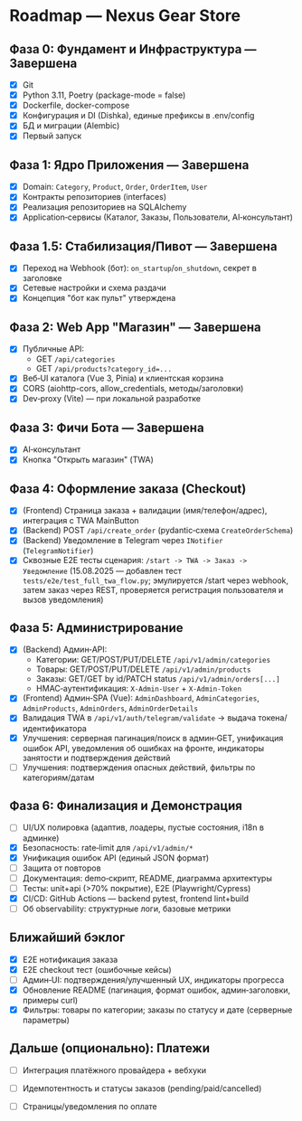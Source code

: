 # Roadmap — Nexus Gear Store

## Фаза 0: Фундамент и Инфраструктура — Завершена
- [x] Git
- [x] Python 3.11, Poetry (package-mode = false)
- [x] Dockerfile, docker-compose
- [x] Конфигурация и DI (Dishka), единые префиксы в .env/config
- [x] БД и миграции (Alembic)
- [x] Первый запуск

## Фаза 1: Ядро Приложения — Завершена
- [x] Domain: `Category`, `Product`, `Order`, `OrderItem`, `User`
- [x] Контракты репозиториев (interfaces)
- [x] Реализация репозиториев на SQLAlchemy
- [x] Application‑сервисы (Каталог, Заказы, Пользователи, AI‑консультант)

## Фаза 1.5: Стабилизация/Пивот — Завершена
- [x] Переход на Webhook (бот): `on_startup`/`on_shutdown`, секрет в заголовке
- [x] Сетевые настройки и схема раздачи
- [x] Концепция "бот как пульт" утверждена

## Фаза 2: Web App "Магазин" — Завершена
- [x] Публичные API:
  - GET `/api/categories`
  - GET `/api/products?category_id=...`
- [x] Веб‑UI каталога (Vue 3, Pinia) и клиентская корзина
- [x] CORS (aiohttp-cors, allow_credentials, методы/заголовки)
- [x] Dev‑proxy (Vite) — при локальной разработке

## Фаза 3: Фичи Бота — Завершена
- [x] AI‑консультант
- [x] Кнопка "Открыть магазин" (TWA)

## Фаза 4: Оформление заказа (Checkout)
- [x] (Frontend) Страница заказа + валидации (имя/телефон/адрес), интеграция с TWA MainButton
- [x] (Backend) POST `/api/create_order` (pydantic‑схема `CreateOrderSchema`)
- [x] (Backend) Уведомление в Telegram через `INotifier` (`TelegramNotifier`)
- [x] Сквозные E2E тесты сценария: `/start -> TWA -> Заказ -> Уведомление` (15.08.2025 — добавлен тест `tests/e2e/test_full_twa_flow.py`; эмулируется /start через webhook, затем заказ через REST, проверяется регистрация пользователя и вызов уведомления)

## Фаза 5: Администрирование
- [x] (Backend) Админ‑API:
  - Категории: GET/POST/PUT/DELETE `/api/v1/admin/categories`
  - Товары: GET/POST/PUT/DELETE `/api/v1/admin/products`
  - Заказы: GET/GET by id/PATCH status `/api/v1/admin/orders[...]`
  - HMAC‑аутентификация: `X-Admin-User` + `X-Admin-Token`
- [x] (Frontend) Админ‑SPA (Vue): `AdminDashboard`, `AdminCategories`, `AdminProducts`, `AdminOrders`, `AdminOrderDetails`
- [x] Валидация TWA в `/api/v1/auth/telegram/validate` → выдача токена/идентификатора
- [x] Улучшения: серверная пагинация/поиск в админ‑GET, унификация ошибок API, уведомления об ошибках на фронте, индикаторы занятости и подтверждения действий
- [ ] Улучшения: подтверждения опасных действий, фильтры по категориям/датам

## Фаза 6: Финализация и Демонстрация
- [ ] UI/UX полировка (адаптив, лоадеры, пустые состояния, i18n в админке)
- [x] Безопасность: rate‑limit для `/api/v1/admin/*`
- [x] Унификация ошибок API (единый JSON формат)
- [ ] Защита от повторов
- [ ] Документация: demo‑скрипт, README, диаграмма архитектуры
- [ ] Тесты: unit+api (>70% покрытие), E2E (Playwright/Cypress)
- [x] CI/CD: GitHub Actions — backend pytest, frontend lint+build
- [ ] Об observability: структурные логи, базовые метрики

## Ближайший бэклог
- [x] E2E нотификация заказа
- [x] E2E checkout тест (ошибочные кейсы)
- [ ] Админ‑UI: подтверждения/улучшенный UX, индикаторы прогресса
- [x] Обновление README (пагинация, формат ошибок, админ‑заголовки, примеры curl)
- [x] Фильтры: товары по категории; заказы по статусу и дате (серверные параметры)

## Дальше (опционально): Платежи
- [ ] Интеграция платёжного провайдера + вебхуки
- [ ] Идемпотентность и статусы заказов (pending/paid/cancelled)
- [ ] Страницы/уведомления по оплате



